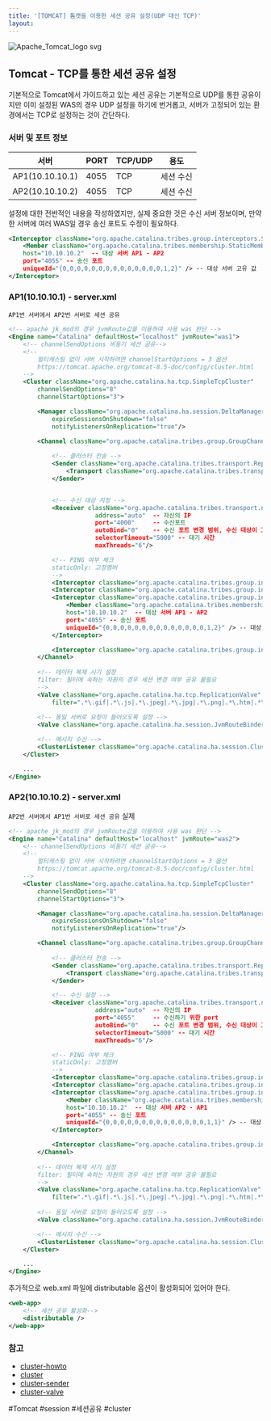 ```yaml
---
title: '[TOMCAT] 톰캣을 이용한 세션 공유 설정(UDP 대신 TCP)'
layout: 
---
```


![Apache_Tomcat_logo svg](https://user-images.githubusercontent.com/1871682/147912501-115139cb-99cb-44cb-af2e-bf1b466d8c49.png)

## Tomcat - TCP를 통한 세션 공유 설정 

기본적으로 Tomcat에서 가이드하고 있는 세션 공유는 기본적으로 UDP를 통한 공유이지만 이미 설정된 WAS의 경우 UDP 설정을 하기에 번거롭고, 서버가 고정되어 있는 환경에서는 TCP로 설정하는 것이 간단하다.

### 서버 및 포트 정보

|서버|PORT|TCP/UDP|용도|
|--|--|--|--|
|AP1(10.10.10.1)|4055|TCP|세션 수신|
|AP2(10.10.10.2)|4055|TCP|세션 수신|

설정에 대한 전반적인 내용을 작성하였지만, 실제 중요한 것은 수신 서버 정보이며, 만약 한 서버에 여러 WAS일 경우 송신 포트도 수정이 필요하다.

```xml
<Interceptor className="org.apache.catalina.tribes.group.interceptors.StaticMembershipInterceptor"> 
    <Member className="org.apache.catalina.tribes.membership.StaticMember"  
    host="10.10.10.2"  -- 대상 서버 AP1 - AP2
    port="4055" -- 송신 포트                
    uniqueId="{0,0,0,0,0,0,0,0,0,0,0,0,0,0,1,2}" /> -- 대상 서버 고유 값
</Interceptor>
```

### AP1(10.10.10.1) - server.xml

`AP1번 서버에서 AP2번 서버로 세션 공유`

```xml
<!-- apache jk_mod의 경우 jvmRoute값을 이용하여 사용 was 판단 -->
<Engine name="Catalina" defaultHost="localhost" jvmRoute="was1">
    <!-- channelSendOptions 비동기 세션 공유-->
    <!-- 
        멀티캐스팅 없이 서버 시작하려면 channelStartOptions = 3 옵션
        https://tomcat.apache.org/tomcat-8.5-doc/config/cluster.html     
    -->
    <Cluster className="org.apache.catalina.ha.tcp.SimpleTcpCluster"   
        channelSendOptions="8" 
        channelStartOptions="3"> 

        <Manager className="org.apache.catalina.ha.session.DeltaManager" 
            expireSessionsOnShutdown="false" 
            notifyListenersOnReplication="true"/>

        <Channel className="org.apache.catalina.tribes.group.GroupChannel">
            
            <!-- 클러스터 전송 -->
            <Sender className="org.apache.catalina.tribes.transport.ReplicationTransmitter"> 
                <Transport className="org.apache.catalina.tribes.transport.nio.PooledParallelSender" /> 
            </Sender>


            <!-- 수신 대상 지정 -->
            <Receiver className="org.apache.catalina.tribes.transport.nio.NioReceiver"
                        address="auto"  -- 자신의 IP
                        port="4000"     -- 수신포트
                        autoBind="0"    -- 수신 포트 변경 범위, 수신 대상이 고정이므로 0
                        selectorTimeout="5000" -- 대기 시간
                        maxThreads="6"/>

            <!-- PING 여부 체크 
            staticOnly: 고정멤버 
            -->
            <Interceptor className="org.apache.catalina.tribes.group.interceptors.TcpPingInterceptor" staticOnly="true"/>
            <Interceptor className="org.apache.catalina.tribes.group.interceptors.TcpFailureDetector"/>
            <Interceptor className="org.apache.catalina.tribes.group.interceptors.StaticMembershipInterceptor"> 
                <Member className="org.apache.catalina.tribes.membership.StaticMember"  
                host="10.10.10.2"  -- 대상 서버 AP1 - AP2
                port="4055" -- 송신 포트                
                uniqueId="{0,0,0,0,0,0,0,0,0,0,0,0,0,0,1,2}" /> -- 대상 서버 고유 값
            </Interceptor>

            <Interceptor className="org.apache.catalina.tribes.group.interceptors.MessageDispatchInterceptor"/>
        </Channel>
        
        <!-- 데이터 복제 시기 설정 
        filter: 필터에 속하는 자원의 경우 세션 변경 여부 공유 불필요
        -->
        <Valve className="org.apache.catalina.ha.tcp.ReplicationValve" 
            filter=".*\.gif|.*\.js|.*\.jpeg|.*\.jpg|.*\.png|.*\.htm|.*\.html|.*\.css|.*\.txt" />
        
        <!-- 동일 서버로 요청이 들어오도록 설정 -->
        <Valve className="org.apache.catalina.ha.session.JvmRouteBinderValve"/>

        <!-- 메시지 수신 -->
        <ClusterListener className="org.apache.catalina.ha.session.ClusterSessionListener"/>
    </Cluster>

    ...
</Engine>
```

### AP2(10.10.10.2) - server.xml

`AP2번 서버에서 AP1번 서버로 세션 공유`
실제 

```xml
<!-- apache jk_mod의 경우 jvmRoute값을 이용하여 사용 was 판단 -->
<Engine name="Catalina" defaultHost="localhost" jvmRoute="was2">
    <!-- channelSendOptions 비동기 세션 공유-->
    <!-- 
        멀티캐스팅 없이 서버 시작하려면 channelStartOptions = 3 옵션
        https://tomcat.apache.org/tomcat-8.5-doc/config/cluster.html     
    -->
    <Cluster className="org.apache.catalina.ha.tcp.SimpleTcpCluster"   
        channelSendOptions="8" 
        channelStartOptions="3"> 

        <Manager className="org.apache.catalina.ha.session.DeltaManager" 
            expireSessionsOnShutdown="false" 
            notifyListenersOnReplication="true"/>

        <Channel className="org.apache.catalina.tribes.group.GroupChannel">
            
            <!-- 클러스터 전송 -->
            <Sender className="org.apache.catalina.tribes.transport.ReplicationTransmitter"> 
                <Transport className="org.apache.catalina.tribes.transport.nio.PooledParallelSender" /> 
            </Sender>

            <!-- 수신 설정 -->
            <Receiver className="org.apache.catalina.tribes.transport.nio.NioReceiver"
                        address="auto"  -- 자신의 IP
                        port="4055"     -- 수신하기 위한 port
                        autoBind="0"    -- 수신 포트 변경 범위, 수신 대상이 고정이므로 0
                        selectorTimeout="5000" -- 대기 시간
                        maxThreads="6"/>

            <!-- PING 여부 체크 
            staticOnly: 고정멤버 
            -->
            <Interceptor className="org.apache.catalina.tribes.group.interceptors.TcpPingInterceptor" staticOnly="true"/>
            <Interceptor className="org.apache.catalina.tribes.group.interceptors.TcpFailureDetector"/>
            <Interceptor className="org.apache.catalina.tribes.group.interceptors.StaticMembershipInterceptor"> 
                <Member className="org.apache.catalina.tribes.membership.StaticMember"                  
                host="10.10.10.2"  -- 대상 서버 AP2 - AP1
                port="4055" -- 송신 포트      
                uniqueId="{0,0,0,0,0,0,0,0,0,0,0,0,0,0,1,1}" /> -- 대상 서버 고유 값
            </Interceptor>

            <Interceptor className="org.apache.catalina.tribes.group.interceptors.MessageDispatchInterceptor"/>
        </Channel>
        
        <!-- 데이터 복제 시기 설정 
        filter: 필터에 속하는 자원의 경우 세션 변경 여부 공유 불필요
        -->
        <Valve className="org.apache.catalina.ha.tcp.ReplicationValve" 
            filter=".*\.gif|.*\.js|.*\.jpeg|.*\.jpg|.*\.png|.*\.htm|.*\.html|.*\.css|.*\.txt" />
        
        <!-- 동일 서버로 요청이 들어오도록 설정 -->
        <Valve className="org.apache.catalina.ha.session.JvmRouteBinderValve"/>

        <!-- 메시지 수신 -->
        <ClusterListener className="org.apache.catalina.ha.session.ClusterSessionListener"/>
    </Cluster>

    ...
</Engine>
```

추가적으로 web.xml 파일에 distributable 옵션이 활성화되어 있어야 한다.

```xml
<web-app>
    <!-- 세션 공유 활성화-->
    <distributable />
</web-app>
```

### 참고

- [cluster-howto](https://tomcat.apache.org/tomcat-8.5-doc/cluster-howto.html)
- [cluster](https://tomcat.apache.org/tomcat-8.5-doc/config/cluster.html)
- [cluster-sender](https://tomcat.apache.org/tomcat-8.5-doc/config/cluster-sender.html)
- [cluster-valve](https://tomcat.apache.org/tomcat-8.5-doc/config/cluster-valve.html)

#Tomcat #session #세션공유 #cluster